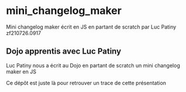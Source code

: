 # mini_changelog_maker
Mini changelog maker écrit en JS en partant de scratch par Luc Patiny
zf210726.0917

## Dojo apprentis avec Luc Patiny

Luc Patiny nous a écrit au Dojo en partant de scratch un mini changelog maker en JS

Ce dépôt est juste là pour retrouver un trace de cette présentation


